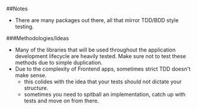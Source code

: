 ##Notes

* There are many packages out there, all that mirror TDD/BDD style testing.

###Methodologies/Ideas

* Many of the libraries that will be used throughout the application development
lifecycle are heavily tested. Make sure not to test these methods due to simple duplication.
* Due to the complexity of Frontend apps, sometimes strict TDD doesn't make sense.
  * this colides with the idea that your tests should not dictate your structure.
  * sometimes you need to spitball an implementation, catch up with tests and move on from there. 